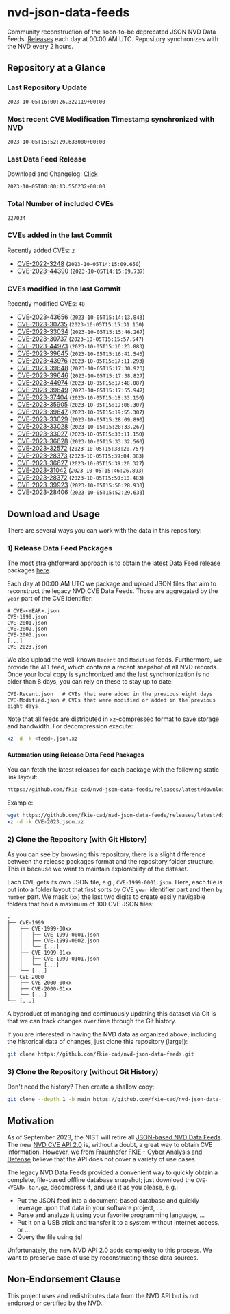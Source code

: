 # nvd-json-data-feeds

Community reconstruction of the soon-to-be deprecated JSON NVD Data Feeds. 
[Releases](https://github.com/fkie-cad/nvd-json-data-feeds/releases/latest) each day at 00:00 AM UTC.
Repository synchronizes with the NVD every 2 hours.

## Repository at a Glance

### Last Repository Update

```plain
2023-10-05T16:00:26.322119+00:00
```

### Most recent CVE Modification Timestamp synchronized with NVD

```plain
2023-10-05T15:52:29.633000+00:00
```

### Last Data Feed Release

Download and Changelog: [Click](https://github.com/fkie-cad/nvd-json-data-feeds/releases/latest)

```plain
2023-10-05T00:00:13.556232+00:00
```

### Total Number of included CVEs

```plain
227034
```

### CVEs added in the last Commit

Recently added CVEs: `2`

* [CVE-2022-3248](CVE-2022/CVE-2022-32xx/CVE-2022-3248.json) (`2023-10-05T14:15:09.650`)
* [CVE-2023-44390](CVE-2023/CVE-2023-443xx/CVE-2023-44390.json) (`2023-10-05T14:15:09.737`)


### CVEs modified in the last Commit

Recently modified CVEs: `48`

* [CVE-2023-43656](CVE-2023/CVE-2023-436xx/CVE-2023-43656.json) (`2023-10-05T15:14:13.843`)
* [CVE-2023-30735](CVE-2023/CVE-2023-307xx/CVE-2023-30735.json) (`2023-10-05T15:15:31.130`)
* [CVE-2023-33034](CVE-2023/CVE-2023-330xx/CVE-2023-33034.json) (`2023-10-05T15:15:46.267`)
* [CVE-2023-30737](CVE-2023/CVE-2023-307xx/CVE-2023-30737.json) (`2023-10-05T15:15:57.547`)
* [CVE-2023-44973](CVE-2023/CVE-2023-449xx/CVE-2023-44973.json) (`2023-10-05T15:16:23.883`)
* [CVE-2023-39645](CVE-2023/CVE-2023-396xx/CVE-2023-39645.json) (`2023-10-05T15:16:41.543`)
* [CVE-2023-43976](CVE-2023/CVE-2023-439xx/CVE-2023-43976.json) (`2023-10-05T15:17:11.293`)
* [CVE-2023-39648](CVE-2023/CVE-2023-396xx/CVE-2023-39648.json) (`2023-10-05T15:17:30.923`)
* [CVE-2023-39646](CVE-2023/CVE-2023-396xx/CVE-2023-39646.json) (`2023-10-05T15:17:38.827`)
* [CVE-2023-44974](CVE-2023/CVE-2023-449xx/CVE-2023-44974.json) (`2023-10-05T15:17:48.087`)
* [CVE-2023-39649](CVE-2023/CVE-2023-396xx/CVE-2023-39649.json) (`2023-10-05T15:17:55.947`)
* [CVE-2023-37404](CVE-2023/CVE-2023-374xx/CVE-2023-37404.json) (`2023-10-05T15:18:33.150`)
* [CVE-2023-35905](CVE-2023/CVE-2023-359xx/CVE-2023-35905.json) (`2023-10-05T15:19:06.307`)
* [CVE-2023-39647](CVE-2023/CVE-2023-396xx/CVE-2023-39647.json) (`2023-10-05T15:19:55.307`)
* [CVE-2023-33029](CVE-2023/CVE-2023-330xx/CVE-2023-33029.json) (`2023-10-05T15:28:09.890`)
* [CVE-2023-33028](CVE-2023/CVE-2023-330xx/CVE-2023-33028.json) (`2023-10-05T15:28:33.267`)
* [CVE-2023-33027](CVE-2023/CVE-2023-330xx/CVE-2023-33027.json) (`2023-10-05T15:33:11.150`)
* [CVE-2023-36628](CVE-2023/CVE-2023-366xx/CVE-2023-36628.json) (`2023-10-05T15:33:32.560`)
* [CVE-2023-32572](CVE-2023/CVE-2023-325xx/CVE-2023-32572.json) (`2023-10-05T15:38:20.757`)
* [CVE-2023-28373](CVE-2023/CVE-2023-283xx/CVE-2023-28373.json) (`2023-10-05T15:39:04.883`)
* [CVE-2023-36627](CVE-2023/CVE-2023-366xx/CVE-2023-36627.json) (`2023-10-05T15:39:20.327`)
* [CVE-2023-31042](CVE-2023/CVE-2023-310xx/CVE-2023-31042.json) (`2023-10-05T15:46:26.893`)
* [CVE-2023-28372](CVE-2023/CVE-2023-283xx/CVE-2023-28372.json) (`2023-10-05T15:50:10.483`)
* [CVE-2023-39923](CVE-2023/CVE-2023-399xx/CVE-2023-39923.json) (`2023-10-05T15:50:28.930`)
* [CVE-2023-28406](CVE-2023/CVE-2023-284xx/CVE-2023-28406.json) (`2023-10-05T15:52:29.633`)


## Download and Usage

There are several ways you can work with the data in this repository:

### 1) Release Data Feed Packages

The most straightforward approach is to obtain the latest Data Feed release packages [here](https://github.com/fkie-cad/nvd-json-data-feeds/releases/latest).

Each day at 00:00 AM UTC we package and upload JSON files that aim to reconstruct the legacy NVD CVE Data Feeds.
Those are aggregated by the `year` part of the CVE identifier:

```
# CVE-<YEAR>.json
CVE-1999.json
CVE-2001.json
CVE-2002.json
CVE-2003.json
[...]
CVE-2023.json
```

We also upload the well-known `Recent` and `Modified` feeds.
Furthermore, we provide the `All` feed, which contains a recent snapshot of all NVD records.
Once your local copy is synchronized and the last synchronization is no older than 8 days, you can rely on these to stay up to date:

```plain
CVE-Recent.json   # CVEs that were added in the previous eight days
CVE-Modified.json # CVEs that were modified or added in the previous eight days
```

Note that all feeds are distributed in `xz`-compressed format to save storage and bandwidth.
For decompression execute:

```sh
xz -d -k <feed>.json.xz
```


#### Automation using Release Data Feed Packages

You can fetch the latest releases for each package with the following static link layout:

```sh
https://github.com/fkie-cad/nvd-json-data-feeds/releases/latest/download/CVE-<YEAR>.json.xz
```

Example:

```sh
wget https://github.com/fkie-cad/nvd-json-data-feeds/releases/latest/download/CVE-2023.json.xz
xz -d -k CVE-2023.json.xz
```

### 2) Clone the Repository (with Git History)

As you can see by browsing this repository, there is a slight difference between the release packages format and the repository folder structure.
This is because we want to maintain explorability of the dataset.

Each CVE gets its own JSON file, e.g., `CVE-1999-0001.json`.
Here, each file is put into a folder layout that first sorts by CVE `year` identifier part and then by `number` part.
We mask (`xx`) the last two digits to create easily navigable folders that hold a maximum of 100 CVE JSON files:

```plain
.
├── CVE-1999
│   ├── CVE-1999-00xx
│   │   ├── CVE-1999-0001.json
│   │   ├── CVE-1999-0002.json
│   │   └── [...]
│   ├── CVE-1999-01xx
│   │   ├── CVE-1999-0101.json
│   │   └── [...]
│   └── [...]
├── CVE-2000
│   ├── CVE-2000-00xx
│   ├── CVE-2000-01xx
│   └── [...]
└── [...]
```

A byproduct of managing and continuously updating this dataset via Git is that we can track changes over time through the Git history.

If you are interested in having the NVD data as organized above, including the historical data of changes, just clone this repository (large!):

```sh
git clone https://github.com/fkie-cad/nvd-json-data-feeds.git
```

### 3) Clone the Repository (without Git History)

Don't need the history? Then create a shallow copy:

```sh
git clone --depth 1 -b main https://github.com/fkie-cad/nvd-json-data-feeds.git
```

## Motivation

As of September 2023, the NIST will retire all [JSON-based NVD Data Feeds](https://nvd.nist.gov/vuln/data-feeds#divRetirementBanner-1).
The new [NVD CVE API 2.0](https://nvd.nist.gov/developers/vulnerabilities) is, without a doubt, a great way to obtain CVE information.
However, we from [Fraunhofer FKIE - Cyber Analysis and Defense](https://www.fkie.fraunhofer.de/en/departments/cad.html) believe that the API does not cover a variety of use cases.

The legacy NVD Data Feeds provided a convenient way to quickly obtain a complete, file-based offline database snapshot; just download the `CVE-<YEAR>.tar.gz`, decompress it, and use it as you please, e.g.:

* Put the JSON feed into a document-based database and quickly leverage upon that data in your software project, ...
* Parse and analyze it using your favorite programming language, ...
* Put it on a USB stick and transfer it to a system without internet access, or ...
* Query the file using `jq`!

Unfortunately, the new NVD API 2.0 adds complexity to this process.
We want to preserve ease of use by reconstructing these data sources.

## Non-Endorsement Clause

This project uses and redistributes data from the NVD API but is not endorsed or certified by the NVD.